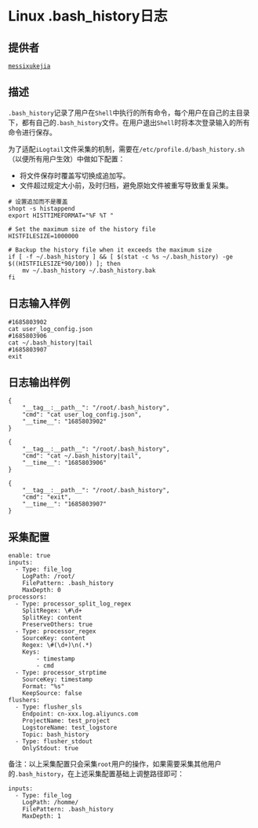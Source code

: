 # Linux .bash_history日志

## 提供者
[`messixukejia`](https://github.com/messixukejia)

## 描述
`.bash_history`记录了用户在`Shell`中执行的所有命令，每个用户在自己的主目录下，都有自己的`.bash_history`文件。在用户退出`Shell`时将本次登录输入的所有命令进行保存。

为了适配`iLogtail`文件采集的机制，需要在`/etc/profile.d/bash_history.sh`（以便所有用户生效）中做如下配置：
* 将文件保存时覆盖写切换成追加写。
* 文件超过规定大小前，及时归档，避免原始文件被重写导致重复采集。

```
# 设置追加而不是覆盖
shopt -s histappend  
export HISTTIMEFORMAT="%F %T "

# Set the maximum size of the history file
HISTFILESIZE=1000000

# Backup the history file when it exceeds the maximum size
if [ -f ~/.bash_history ] && [ $(stat -c %s ~/.bash_history) -ge $((HISTFILESIZE*90/100)) ]; then
    mv ~/.bash_history ~/.bash_history.bak
fi
```

## 日志输入样例
```
#1685803902
cat user_log_config.json
#1685803906
cat ~/.bash_history|tail
#1685803907
exit
```

## 日志输出样例
```
{
    "__tag__:__path__": "/root/.bash_history",
    "cmd": "cat user_log_config.json",
    "__time__": "1685803902"
}

{
    "__tag__:__path__": "/root/.bash_history",
    "cmd": "cat ~/.bash_history|tail",
    "__time__": "1685803906"
}

{
    "__tag__:__path__": "/root/.bash_history",
    "cmd": "exit",
    "__time__": "1685803907"
}
```

## 采集配置
```
enable: true
inputs:
  - Type: file_log
    LogPath: /root/
    FilePattern: .bash_history
    MaxDepth: 0
processors:
  - Type: processor_split_log_regex
    SplitRegex: \#\d+
    SplitKey: content
    PreserveOthers: true
  - Type: processor_regex
    SourceKey: content
    Regex: \#(\d+)\n(.*)
    Keys:
        - timestamp
        - cmd
  - Type: processor_strptime
    SourceKey: timestamp
    Format: "%s"
    KeepSource: false
flushers:
  - Type: flusher_sls
    Endpoint: cn-xxx.log.aliyuncs.com
    ProjectName: test_project
    LogstoreName: test_logstore
    Topic: bash_history
  - Type: flusher_stdout
    OnlyStdout: true
```


备注：以上采集配置只会采集`root`用户的操作，如果需要采集其他用户的`.bash_history`，在上述采集配置基础上调整路径即可：
```
inputs:
  - Type: file_log
    LogPath: /homme/
    FilePattern: .bash_history
    MaxDepth: 1
```